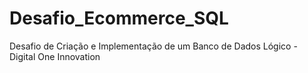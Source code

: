 # Desafio_Ecommerce_SQL
Desafio de Criação e Implementação de um Banco de Dados Lógico - Digital One Innovation
